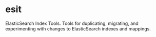esit
====

ElasticSearch Index Tools. Tools for duplicating, migrating, and experimenting with changes to ElasticSearch indexes and mappings.
